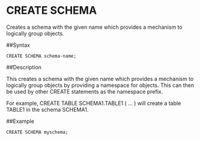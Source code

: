 # CREATE SCHEMA

Creates a schema with the given name which provides a mechanism to logically group objects.

##Syntax

``` pre
CREATE SCHEMA schema-name;
```

<a id="create-schema__section_0944689B84B945FBB8259BA9C0C2977F"></a>
##Description

This creates a schema with the given name which provides a mechanism to logically group objects by providing a namespace for objects. This can then be used by other CREATE statements as the namespace prefix. 

For example, CREATE TABLE SCHEMA1.TABLE1 ( ... ) will create a table TABLE1 in the schema SCHEMA1. 

<!-- 

The DEFAULT SERVER GROUPS for a schema specifies the server groups used by the CREATE TABLE statement by default when no explicit server groups have been mentioned. 

SECURITY RELATED INFO (WHEN IMPLEMENTED)

The CREATE SCHEMA statement is subject to access control when the [snappydata.sql-authorization](../../reference/configuration_parameters/snappydata.sql-authorization.md) property is set to true for the system. Only the system user can create a schema with a name different from the current user name, and only the system user can specify `AUTHORIZATION user-name` with a *user-name* other than the current user name.

There is no single owner of the entire distributed system. Instead, ownership is defined by the distributed member joining the system. The distributed member process must boot up using theuser attribute in the properties to indicate owner of that process. A member that boots in this way can create a schema or grant access to a schema across the distributed system.

-->

##Example

``` pre
CREATE SCHEMA myschema;
```

<!-- SECURITY RELATED INFO (WHEN IMPLEMENTED)
–- create schema that uses the authorization id 'shared' as schema-name
CREATE SCHEMA AUTHORIZATION shared;

-- create schema flights and authorize anita to all the objects that use the schema.
CREATE SCHEMA flights AUTHORIZATION anita;
-->


